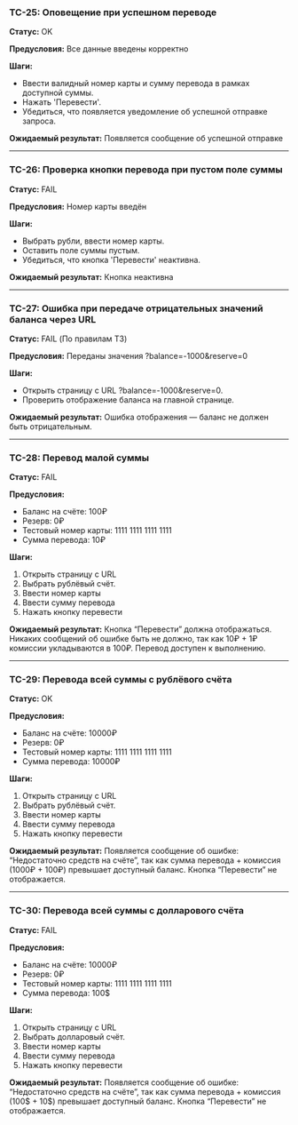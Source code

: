 ### TC-25: Оповещение при успешном переводе

**Cтатус:** OK

**Предусловия:**
Все данные введены корректно

**Шаги:**
- Ввести валидный номер карты и сумму перевода в рамках доступной суммы.
- Нажать 'Перевести'.
- Убедиться, что появляется уведомление об успешной отправке запроса.

**Ожидаемый результат:**
Появляется сообщение об успешной отправке

---

### TC-26: Проверка кнопки перевода при пустом поле суммы

**Cтатус:** FAIL

**Предусловия:**
Номер карты введён

**Шаги:**
- Выбрать рубли, ввести номер карты.
- Оставить поле суммы пустым.
- Убедиться, что кнопка 'Перевести' неактивна.

**Ожидаемый результат:**
Кнопка неактивна

---

### TC-27: Ошибка при передаче отрицательных значений баланса через URL

**Cтатус:** FAIL (По правилам ТЗ)

**Предусловия:**
Переданы значения ?balance=-1000&reserve=0

**Шаги:**
- Открыть страницу с URL ?balance=-1000&reserve=0.
- Проверить отображение баланса на главной странице.

**Ожидаемый результат:**
Ошибка отображения — баланс не должен быть отрицательным.

---

### TC-28: Перевод малой суммы 

**Cтатус:** FAIL 

**Предусловия:**
- Баланс на счёте: 100₽
- Резерв: 0₽
- Тестовый номер карты: 1111 1111 1111 1111
- Сумма перевода: 10₽


**Шаги:**
1.	Открыть страницу с URL
2.	Выбрать рублёвый счёт.
3.	Ввести номер карты
4.	Ввести сумму перевода
5. Нажать кнопку перевести

**Ожидаемый результат:**
Кнопка “Перевести” должна отображаться.
Никаких сообщений об ошибке быть не должно, так как 10₽ + 1₽ комиссии укладываются в 100₽.
Перевод доступен к выполнению.

---

### TC-29: Перевода всей суммы с рублёвого счёта

**Cтатус:** OK 

**Предусловия:**
- Баланс на счёте: 10000₽
- Резерв: 0₽
- Тестовый номер карты: 1111 1111 1111 1111
- Сумма перевода: 10000₽


**Шаги:**
1.	Открыть страницу с URL
2.	Выбрать рублёвый счёт.
3.	Ввести номер карты
4.	Ввести сумму перевода
5. Нажать кнопку перевести

**Ожидаемый результат:**
Появляется сообщение об ошибке: “Недостаточно средств на счёте”,
так как сумма перевода + комиссия (1000₽ + 100₽) превышает доступный баланс.
Кнопка “Перевести” не отображается.

---


### TC-30: Перевода всей суммы с долларового счёта

**Cтатус:** FAIL 

**Предусловия:**
- Баланс на счёте: 10000₽
- Резерв: 0₽
- Тестовый номер карты: 1111 1111 1111 1111
- Сумма перевода: 100$


**Шаги:**
1.	Открыть страницу с URL
2.	Выбрать долларовый счёт.
3.	Ввести номер карты
4.	Ввести сумму перевода
5. Нажать кнопку перевести

**Ожидаемый результат:**
Появляется сообщение об ошибке: “Недостаточно средств на счёте”,
так как сумма перевода + комиссия (100$ + 10$) превышает доступный баланс.
Кнопка “Перевести” не отображается.


